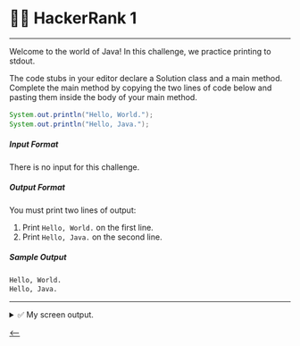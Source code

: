 # 🧑‍💻 HackerRank 1

---

Welcome to the world of Java! In this challenge, we practice printing to stdout.

The code stubs in your editor declare a Solution class and a main method. Complete the main method by copying the two lines of code below and pasting them inside the body of your main method.

```java
System.out.println("Hello, World.");
System.out.println("Hello, Java.");
```

##### Input Format

There is no input for this challenge.

##### Output Format

You must print two lines of output:
1. Print `Hello, World.` on the first line.
2. Print `Hello, Java.` on the second line.

##### Sample Output

```txt
Hello, World.
Hello, Java.
```

---

<details>
<summary>✅ My screen output.</summary>
    <img src="./images/HackerRank1Output.png" title="University Management System"  alt="Homework4"/>
</details>

[<--](../ReadMe.md)